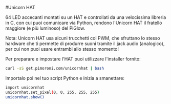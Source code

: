 <!--
---
name: Unicorn HAT
manufacturer: Pimoroni
url: http://shop.pimoroni.com/products/unicorn-hat
buy: http://shop.pimoroni.com/products/unicorn-hat
description: 64 LED RGB accecanti su un unico HAT
github: https://github.com/pimoroni/unicornhat
install:
  'apt':
    - 'python-dev'
    - 'python3-dev'
  'python':
    - 'unicornhat'
  'python3':
    - 'unicornhat'
  'examples': 'python/examples/'
pincount: 40
pin:
  '12':
    name: Dati
    direction: output
    mode: pwm
    active: high
    description: WS2812 Dati
-->
#Unicorn HAT

64 LED accecanti montati su un HAT e controllati da una velocissima libreria in C, con cui puoi comunicare 
via Python, rendono l'Unicorn HAT il fratello maggiore (e più luminoso) del PiGlow.

Nota: Unicorn HAT usa alcuni trucchetti col PWM, che sfruttano lo stesso hardware che ti permette di produrre 
suoni tramite il jack audio (analogico), per cui non puoi usare entrambi allo stesso momento!

Per preparare e impostare l'HAT puoi utilizzare l'installer fornito:

```bash
curl -sS get.pimoroni.com/unicornhat | bash
```

Importalo poi nel tuo script Python e inizia a smanettare:

```bash
import unicornhat
unicornhat.set_pixel(0, 0, 255, 255, 255)
unicornhat.show()
```

